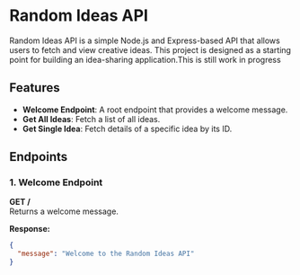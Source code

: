 # Random Ideas API

Random Ideas API is a simple Node.js and Express-based API that allows users to fetch and view creative ideas. This project is designed as a starting point for building an idea-sharing application.This is still work in progress

## Features

- **Welcome Endpoint**: A root endpoint that provides a welcome message.
- **Get All Ideas**: Fetch a list of all ideas.
- **Get Single Idea**: Fetch details of a specific idea by its ID.

## Endpoints

### 1. Welcome Endpoint

**GET /**  
Returns a welcome message.

**Response:**

```json
{
  "message": "Welcome to the Random Ideas API"
}
```
